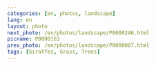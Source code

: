 ```yaml
---
categories: [en, photos, landscape]
lang: en
layout: photo
next_photo: /en/photos/landscape/P0000246.html
picname: P0000163
prev_photo: /en/photos/landscape/P0000087.html
tags: [Giraffes, Grass, Trees]
---
```


